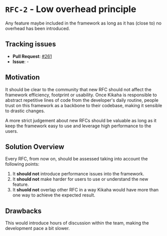 # `RFC-2` - Low overhead principle
Any feature maybe included in the framework as long as it has (close to) no overhead has been introduced.

## Tracking issues
- **Pull Request**: [#261](https://github.com/Skullabs/kikaha/pull/261)
- **Issue**: -

## Motivation
It should be clear to the community that new RFC should not affect the framework efficiency, footprint
or usability. Once Kikaha is responsible to abstract repetitive lines of code from the developer's daily routine, people
trust on this framework as a backbone to their codebase, making it sensible to drastic changes.

A more strict judgement about new RFCs should be valuable as long as it keep the framework easy to use and leverage
high performance to the users.

## Solution Overview
Every RFC, from now on, should be assessed taking into account the following points:
1. It **should not** introduce performance issues into the framework.
2. It **should not** make harder for users to use or understand the new feature.
3. It **shuold not** overlap other RFC in a way Kikaha would have more than one way to achieve the expected result.

## Drawbacks
This would introduce hours of discussion within the team, making the development pace a bit slower.
